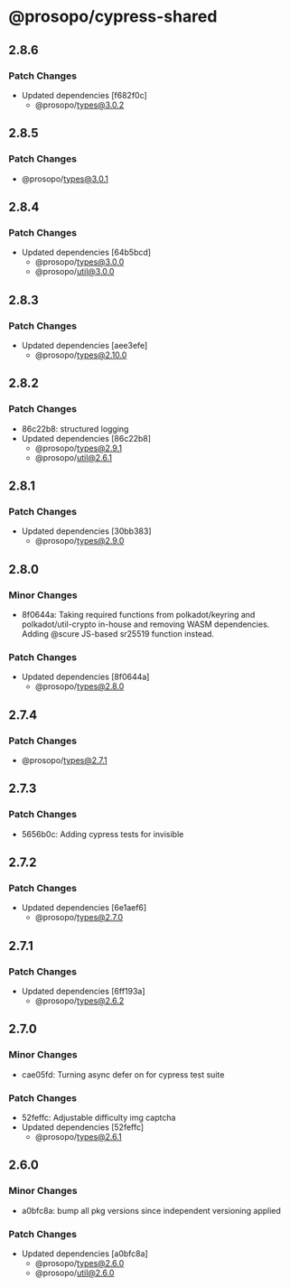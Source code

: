 # @prosopo/cypress-shared

## 2.8.6
### Patch Changes

- Updated dependencies [f682f0c]
  - @prosopo/types@3.0.2

## 2.8.5
### Patch Changes

  - @prosopo/types@3.0.1

## 2.8.4
### Patch Changes

- Updated dependencies [64b5bcd]
  - @prosopo/types@3.0.0
  - @prosopo/util@3.0.0

## 2.8.3
### Patch Changes

- Updated dependencies [aee3efe]
  - @prosopo/types@2.10.0

## 2.8.2
### Patch Changes

- 86c22b8: structured logging
- Updated dependencies [86c22b8]
  - @prosopo/types@2.9.1
  - @prosopo/util@2.6.1

## 2.8.1
### Patch Changes

- Updated dependencies [30bb383]
  - @prosopo/types@2.9.0

## 2.8.0
### Minor Changes

- 8f0644a: Taking required functions from polkadot/keyring and polkadot/util-crypto in-house and removing WASM dependencies. Adding @scure JS-based sr25519 function instead.

### Patch Changes

- Updated dependencies [8f0644a]
  - @prosopo/types@2.8.0

## 2.7.4

### Patch Changes

- @prosopo/types@2.7.1

## 2.7.3

### Patch Changes

- 5656b0c: Adding cypress tests for invisible

## 2.7.2

### Patch Changes

- Updated dependencies [6e1aef6]
  - @prosopo/types@2.7.0

## 2.7.1

### Patch Changes

- Updated dependencies [6ff193a]
  - @prosopo/types@2.6.2

## 2.7.0

### Minor Changes

- cae05fd: Turning async defer on for cypress test suite

### Patch Changes

- 52feffc: Adjustable difficulty img captcha
- Updated dependencies [52feffc]
  - @prosopo/types@2.6.1

## 2.6.0

### Minor Changes

- a0bfc8a: bump all pkg versions since independent versioning applied

### Patch Changes

- Updated dependencies [a0bfc8a]
  - @prosopo/types@2.6.0
  - @prosopo/util@2.6.0
